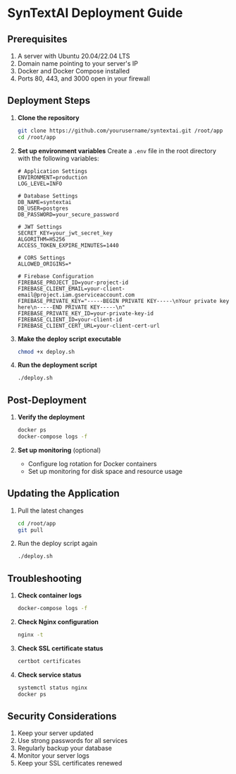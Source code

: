 # SynTextAI Deployment Guide

## Prerequisites

1. A server with Ubuntu 20.04/22.04 LTS
2. Domain name pointing to your server's IP
3. Docker and Docker Compose installed
4. Ports 80, 443, and 3000 open in your firewall

## Deployment Steps

1. **Clone the repository**
   ```bash
   git clone https://github.com/yourusername/syntextai.git /root/app
   cd /root/app
   ```

2. **Set up environment variables**
   Create a `.env` file in the root directory with the following variables:
   ```
   # Application Settings
   ENVIRONMENT=production
   LOG_LEVEL=INFO
   
   # Database Settings
   DB_NAME=syntextai
   DB_USER=postgres
   DB_PASSWORD=your_secure_password
   
   # JWT Settings
   SECRET_KEY=your_jwt_secret_key
   ALGORITHM=HS256
   ACCESS_TOKEN_EXPIRE_MINUTES=1440
   
   # CORS Settings
   ALLOWED_ORIGINS=*
   
   # Firebase Configuration
   FIREBASE_PROJECT_ID=your-project-id
   FIREBASE_CLIENT_EMAIL=your-client-email@project.iam.gserviceaccount.com
   FIREBASE_PRIVATE_KEY="-----BEGIN PRIVATE KEY-----\nYour private key here\n-----END PRIVATE KEY-----\n"
   FIREBASE_PRIVATE_KEY_ID=your-private-key-id
   FIREBASE_CLIENT_ID=your-client-id
   FIREBASE_CLIENT_CERT_URL=your-client-cert-url
   ```

3. **Make the deploy script executable**
   ```bash
   chmod +x deploy.sh
   ```

4. **Run the deployment script**
   ```bash
   ./deploy.sh
   ```

## Post-Deployment

1. **Verify the deployment**
   ```bash
   docker ps
   docker-compose logs -f
   ```

2. **Set up monitoring** (optional)
   - Configure log rotation for Docker containers
   - Set up monitoring for disk space and resource usage

## Updating the Application

1. Pull the latest changes
   ```bash
   cd /root/app
   git pull
   ```

2. Run the deploy script again
   ```bash
   ./deploy.sh
   ```

## Troubleshooting

1. **Check container logs**
   ```bash
   docker-compose logs -f
   ```

2. **Check Nginx configuration**
   ```bash
   nginx -t
   ```

3. **Check SSL certificate status**
   ```bash
   certbot certificates
   ```

4. **Check service status**
   ```bash
   systemctl status nginx
   docker ps
   ```

## Security Considerations

1. Keep your server updated
2. Use strong passwords for all services
3. Regularly backup your database
4. Monitor your server logs
5. Keep your SSL certificates renewed
